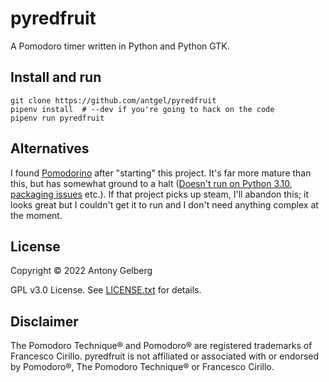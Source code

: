 # pyredfruit

A Pomodoro timer written in Python and Python GTK.

## Install and run

```
git clone https://github.com/antgel/pyredfruit
pipenv install  # --dev if you're going to hack on the code
pipenv run pyredfruit
```

## Alternatives 

I found [Pomodorino](https://github.com/cadadr/pomodorino) after
"starting" this project. It's far more mature than this, but has
somewhat ground to a halt ([Doesn't run on Python
3.10](https://github.com/cadadr/pomodorino/issues/63), [packaging
issues](https://github.com/cadadr/pomodorino/issues/49) etc.). If that
project picks up steam, I'll abandon this; it looks great but I couldn't
get it to run and I don't need anything complex at the moment.

## License

Copyright © 2022 Antony Gelberg

GPL v3.0 License. See [LICENSE.txt](LICENSE.txt) for details.

## Disclaimer

The Pomodoro Technique® and Pomodoro® are registered trademarks of
Francesco Cirillo. pyredfruit is not affiliated or associated with or
endorsed by Pomodoro®, The Pomodoro Technique® or Francesco Cirillo.

